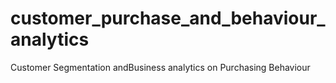 # customer_purchase_and_behaviour_analytics
Customer Segmentation andBusiness analytics on Purchasing Behaviour
